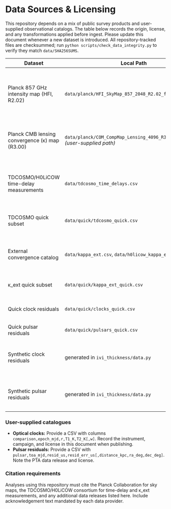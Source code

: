 # Data Sources & Licensing

This repository depends on a mix of public survey products and user-supplied
observational catalogs. The table below records the origin, license, and any
transformations applied before ingest. Please update this document whenever a
new dataset is introduced. All repository-tracked files are checksummed; run
`python scripts/check_data_integrity.py` to verify they match
`data/SHA256SUMS`.

| Dataset | Local Path | Source & DOI/URL | License | Notes / Processing |
|---------|------------|------------------|---------|--------------------|
| Planck 857 GHz intensity map (HFI, R2.02) | `data/planck/HFI_SkyMap_857_2048_R2.02_full.fits` | Planck Collaboration (2015), *Planck 2015 results. X. Diffuse component separation*, ESA Planck Legacy Archive: <https://irsa.ipac.caltech.edu/data/Planck/release_2/all-sky-maps/maps/> | ESA Planck data policy (public domain with acknowledgement) | Used as the sky-varying radiation proxy `G_proxy`. Internally smoothed with optional Gaussian kernel (specified at runtime) and normalized by the median sightline intensity when `--auto-I0` is set. |
| Planck CMB lensing convergence (κ) map (R3.00) | `data/planck/COM_CompMap_Lensing_4096_R3.00_kappa.fits` *(user-supplied path)* | Planck Collaboration (2018), *Planck 2018 results. VIII. Gravitational lensing*, ESA Planck Legacy Archive | ESA Planck data policy | Samples κ along lens / pulsar sightlines to build `F_kappa`. Masking and smoothing parameters are logged in `ivi_publish_results.json`. |
| TDCOSMO/H0LiCOW time-delay measurements | `data/tdcosmo_time_delays.csv` | Wong et al. (2020), *H0LiCOW XIII*, DOI: [10.1093/mnras/stz3094](https://doi.org/10.1093/mnras/stz3094) | TDCOSMO collaboration data release (CC BY 4.0) | CSV columns are harmonised to the internal schema (`lens_id`, `pair_id`, delays, uncertainties, sky positions). No additional filtering beyond numeric sanity checks. |
| TDCOSMO quick subset | `data/quick/tdcosmo_quick.csv` | Derived subset of the above (rows for B1608+656, RXJ1131-1231) | CC BY 4.0 | Used for `make quick` smoke test. Checksummed in `data/SHA256SUMS`. |
| External convergence catalog | `data/kappa_ext.csv`, `data/h0licow_kappa_ext.csv` | Suyu et al. (2013), Rusu et al. (2020), DOI: [10.1088/0004-637X/766/2/70](https://doi.org/10.1088/0004-637X/766/2/70) | CC BY 3.0 (where released) | Provides published κ_ext estimates for lenses. Optional global rescaling via `--kappa-scale` is recorded in published bundles. |
| κ_ext quick subset | `data/quick/kappa_ext_quick.csv` | Derived subset of the above | CC BY 3.0 | Matches lenses in the quick dataset; checksummed. |
| Quick clock residuals | `data/quick/clocks_quick.csv` | This repository | MIT License | Small committed set for `make quick`; based on published temperature ranges. |
| Quick pulsar residuals | `data/quick/pulsars_quick.csv` | This repository | MIT License | Minimal pulsar TOA subset for `make quick`. |
| Synthetic clock residuals | generated in `ivi_thickness/data.py` | This repository | MIT License | Placeholder dataset used when `--clock-csv` is omitted. Replace with real optical clock comparisons; record provenance here. |
| Synthetic pulsar residuals | generated in `ivi_thickness/data.py` | This repository | MIT License | Placeholder dataset used when `--pulsar-csv` is omitted. Replace with real PTA catalogues; record provenance here. |

### User-supplied catalogues

- **Optical clocks:** Provide a CSV with columns `comparison,epoch_mjd,r,T1_K,T2_K[,w]`.
  Record the instrument, campaign, and license in this document when publishing.
- **Pulsar residuals:** Provide a CSV with `pulsar,toa_mjd,resid_us,resid_err_us[,distance_kpc,ra_deg,dec_deg]`.
  Note the PTA data release and license.

### Citation requirements

Analyses using this repository must cite the Planck Collaboration for sky maps,
the TDCOSMO/H0LiCOW consortium for time-delay and κ_ext measurements, and any
additional data releases listed here. Include acknowledgement text mandated by
each data provider.
